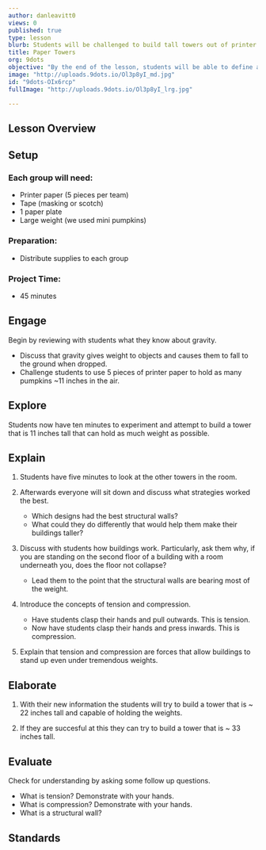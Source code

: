 ```yaml
---
author: danleavitt0
views: 0
published: true
type: lesson
blurb: Students will be challenged to build tall towers out of printer paper and tape that are strong enough to hold several weights on top.
title: Paper Towers
org: 9dots
objective: "By the end of the lesson, students will be able to define a structural wall and demonstrate learning by creating a sturdy #tower capable of holding weight."
image: "http://uploads.9dots.io/Ol3p8yI_md.jpg"
id: "9dots-OIx6rcp"
fullImage: "http://uploads.9dots.io/Ol3p8yI_lrg.jpg"

---
```


## Lesson Overview

## Setup

### Each group will need: 

- Printer paper (5 pieces per team)
- Tape (masking or scotch)
- 1 paper plate
- Large weight (we used mini pumpkins)

### Preparation:

- Distribute supplies to each group

### Project Time:

- 45 minutes

## Engage

Begin by reviewing with students what they know about gravity. 
	
- Discuss that gravity gives weight to objects and causes them to fall to the ground when dropped.
- Challenge students to use 5 pieces of printer paper to hold as many pumpkins ~11 inches in the air.

## Explore
Students now have ten minutes to experiment and attempt to build a tower that is 11 inches tall that can hold as much weight as possible.

## Explain

1. Students have five minutes to look at the other towers in the room.  

2. Afterwards everyone will sit down and discuss what strategies worked the best. 
	- Which designs had the best structural walls?
	- What could they do differently that would help them make their buildings taller?

3. 	Discuss with students how buildings work.  Particularly, ask them why, if you are standing on the second floor of a building with a room underneath you, does the floor not collapse?  
	- Lead them to the point that the structural walls are bearing most of the weight.
    
4. Introduce the concepts of tension and compression.  
	- Have students clasp their hands and pull outwards.  This is tension.  
    - Now have students clasp their hands and press inwards.  This is compression.  

5. Explain that tension and compression are forces that allow buildings to stand up even under tremendous weights.

## Elaborate

1. With their new information the students will try to build a tower that is ~ 22 inches tall and capable of holding the weights.

2. If they are succesful at this they can try to build a tower that is ~ 33 inches tall.

## Evaluate

Check for understanding by asking some follow up questions.

- What is tension? Demonstrate with your hands.
- What is compression? Demonstrate with your hands.
- What is a structural wall?

## Standards
